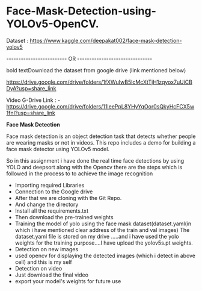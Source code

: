 # Face-Mask-Detection-using-YOLOv5-OpenCV.

Dataset : https://www.kaggle.com/deepakat002/face-mask-detection-yolov5

------------------------- OR -------------------------------

bold textDownload the dataset from google drive (link mentioned below)

https://drive.google.com/drive/folders/1fXWuIwB5lcMcXtTjH1zqyox7uUiCBDyA?usp=share_link

Video G-Drive Link : -
https://drive.google.com/drive/folders/11IeePpL8YHyYqOor0sQkyHcFCX5w1fnI?usp=share_link

**Face Mask Detection**

Face mask detection is an object detection task that detects whether people are wearing masks or not in videos. This repo includes a demo for building a face mask detector using YOLOv5 model.

So in this assignment i have done the real time face detections by using YOLO and deepsort
along with the Opencv there are the steps which is followed in the process to to achieve the
image recognition
- Importing required Libraries
- Connection to the Google drive
- After that we are cloning with the Git Repo.
- And change the directory
- Install all the requirements.txt
- Then download the pre-trained weights
- Training the model of yolo using the face mask
dataset(dataset.yaml(in which i have mentioned clear address
of the train and val images) The dataset.yaml file is stored
on my drive .....and i have used the yolo weights for the
training purpose....I have upload the yolov5s.pt weights.
- Detection on new images
- used opencv for displaying the detected images (which i detect in
above cell) and this is my self
- Detection on video
- Just download the final video
- export your model's weights for future use
